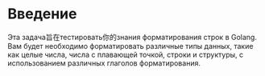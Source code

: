 # Введение

Эта задача旨在тестировать你的знания форматирования строк в Golang. Вам будет необходимо форматировать различные типы данных, такие как целые числа, числа с плавающей точкой, строки и структуры, с использованием различных глаголов форматирования.
